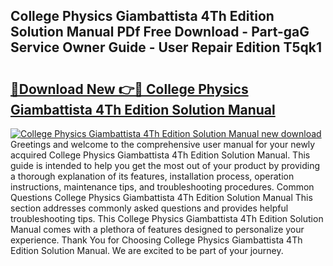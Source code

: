## College Physics Giambattista 4Th Edition Solution Manual PDf Free Download - Part-gaG Service Owner Guide - User Repair Edition T5qk1

# <h2><a href="http://bc5895.oget.top/?id=College+Physics+Giambattista+4Th+Edition+Solution+Manual">🔗Download New 👉🔴 College Physics Giambattista 4Th Edition Solution Manual</a></h2>

[![College Physics Giambattista 4Th Edition Solution Manual new download](https://i.imgur.com/5g1atiW.png)](http://bc5895.oget.top/?id=College+Physics+Giambattista+4Th+Edition+Solution+Manual)
Greetings and welcome to the comprehensive user manual for your newly acquired College Physics Giambattista 4Th Edition Solution Manual. This guide is intended to help you get the most out of your product by providing a thorough explanation of its features, installation process, operation instructions, maintenance tips, and troubleshooting procedures. Common Questions College Physics Giambattista 4Th Edition Solution Manual This section addresses commonly asked questions and provides helpful troubleshooting tips. This College Physics Giambattista 4Th Edition Solution Manual comes with a plethora of features designed to personalize your experience. Thank You for Choosing College Physics Giambattista 4Th Edition Solution Manual. We are excited to be part of your journey.
